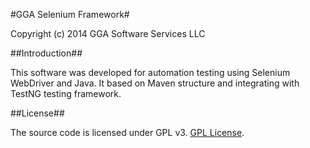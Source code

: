 #GGA Selenium Framework#

Copyright (c) 2014 GGA Software Services LLC

##Introduction##

This software was developed for automation testing using Selenium WebDriver and Java. 
It based on Maven structure and integrating with TestNG testing framework.

##License##

The source code is licensed under GPL v3. [GPL License](http://www.gnu.org/licenses).

